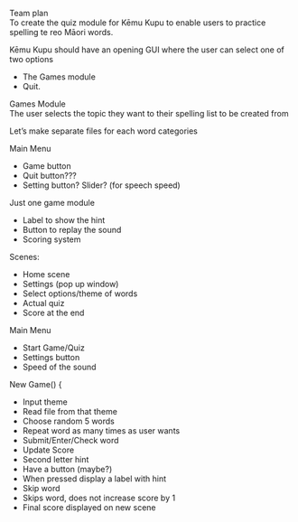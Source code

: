 Team plan  
To create the quiz module for Kēmu Kupu to enable users to practice spelling te reo Māori words.

Kēmu Kupu should have an opening GUI where the user can select one of two options  
- The Games module  
- Quit.  

Games Module  
The user selects the topic they want to their spelling list to be created from 

Let’s make separate files for each word categories

Main Menu
- Game button
- Quit button??? 
- Setting button? Slider? (for speech speed)

Just one game module
- Label to show the hint 
- Button to replay the sound
- Scoring system 

Scenes:
- Home scene
- Settings (pop up window)
- Select options/theme of words
- Actual quiz
- Score at the end



Main Menu
- Start Game/Quiz
- Settings button 
- Speed of the sound 

New Game() {  
- Input theme 
- Read file from that theme 
- Choose random 5 words 
- Repeat word as many times as user wants
- Submit/Enter/Check word
- Update Score
- Second letter hint
- Have a button (maybe?) 
- When pressed display a label with hint
- Skip word
- Skips word, does not increase score by 1
- Final score displayed on new scene
